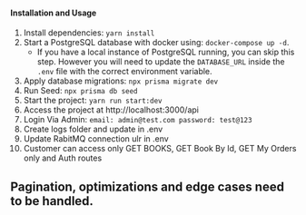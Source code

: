 
#### Installation and Usage
1. Install dependencies: `yarn install`
2. Start a PostgreSQL database with docker using: `docker-compose up -d`. 
    - If you have a local instance of PostgreSQL running, you can skip this step. However you will need to update the `DATABASE_URL` inside the `.env` file with the correct environment variable. 
3. Apply database migrations: `npx prisma migrate dev` 
4. Run Seed: `npx prisma db seed`
5. Start the project:  `yarn run start:dev`
6. Access the project at http://localhost:3000/api
7. Login Via Admin: `email: admin@test.com password: test@123`
8. Create logs folder and update in .env
9. Update RabitMQ connection ulr in .env
10. Customer can access only GET BOOKS, GET Book By Id, GET My Orders only and Auth routes

## Pagination, optimizations and edge cases need to be handled.
